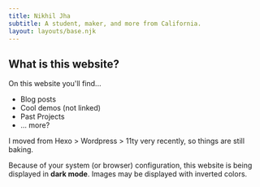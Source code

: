 ```yaml
---
title: Nikhil Jha
subtitle: A student, maker, and more from California.
layout: layouts/base.njk
---
```


## What is this website?

On this website you'll find...

- Blog posts
- Cool demos (not linked)
- Past Projects
- ... more?

I moved from Hexo > Wordpress > 11ty very recently, so things are still baking.

<p class="dark_notifier">Because of your system (or browser) configuration, this website is being displayed in <b>dark mode</b>. Images may be displayed with inverted colors.</p>
